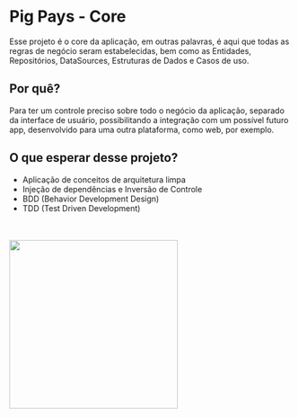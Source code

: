 # Pig Pays - Core
Esse projeto é o core da aplicação, em outras palavras, é aqui que todas as regras de negócio seram estabelecidas, bem como as Entidades, Repositórios, DataSources, Estruturas de Dados e Casos de uso.

## Por quê?
Para ter um controle preciso sobre todo o negócio da aplicação, separado da interface de usuário, possibilitando a integração com um possível futuro app, desenvolvido para uma outra plataforma, como web, por exemplo.

## O que esperar desse projeto?
- Aplicação de conceitos de arquitetura limpa
- Injeção de dependências e Inversão de Controle
- BDD (Behavior Development Design)
- TDD (Test Driven Development)
<br> <br> <br>
<img width="300px" src="https://media1.giphy.com/media/8YmZ14DOpivXMuckSI/giphy.gif?cid=ecf05e47sv2ogmgc4wyticmci22ukcww6j0sbipu7yintlcm&rid=giphy.gif&ct=g"  />